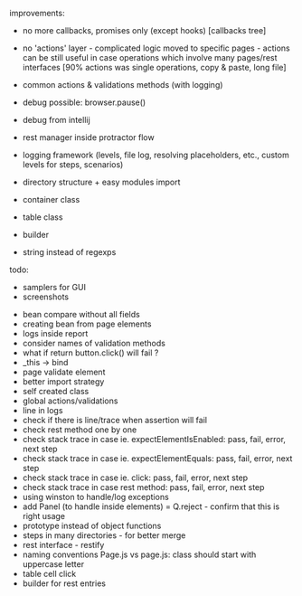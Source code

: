 improvements:
- no more callbacks, promises only (except hooks) [callbacks tree]
- no 'actions' layer - complicated logic moved to specific pages -
actions can be still useful in case operations which involve many pages/rest interfaces
[90% actions was single operations, copy & paste, long file]



- common actions & validations methods (with logging)
- debug possible: browser.pause()
- debug from intellij
- rest manager inside protractor flow
- logging framework (levels, file log, resolving placeholders, etc., custom levels for steps, scenarios)
- directory structure + easy modules import
- container class
- table class
- builder
- string instead of regexps


todo:
- samplers for GUI
- screenshots

+ bean compare without all fields
+ creating bean from page elements
+ logs inside report
+ consider names of validation methods
+ what if return button.click() will fail ?
+ _this -> bind
+ page validate element
+ better import strategy
+ self created class
+ global actions/validations
+ line in logs
+ check if there is line/trace when assertion will fail
+ check rest method one by one
+ check stack trace in case ie. expectElementIsEnabled: pass, fail, error, next step
+ check stack trace in case ie. expectElementEquals: pass, fail, error, next step
+ check stack trace in case ie. click: pass, fail, error, next step
+ check stack trace in case rest method: pass, fail, error, next step
+ using winston to handle/log exceptions
+ add Panel (to handle inside elements)
= Q.reject - confirm that this is right usage
+ prototype instead of object functions
+ steps in many directories - for better merge
+ rest interface - restify
+ naming conventions Page.js vs page.js: class should start with uppercase letter
+ table cell click
+ builder for rest entries
